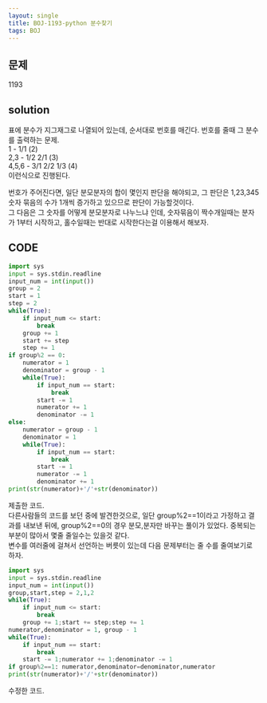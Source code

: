 ```yaml
---
layout: single
title: BOJ-1193-python 분수찾기
tags: BOJ
---
```


## 문제  
1193

## solution  
표에 분수가 지그재그로 나열되어 있는데, 순서대로 번호를 매긴다. 번호를 줄때 그 분수를 출력하는 문제.  
1 - 1/1 (2)  
2,3 - 1/2 2/1 (3)  
4,5,6 - 3/1 2/2 1/3 (4)  
이런식으로 진행된다.  
  
번호가 주어진다면, 일단 분모분자의 합이 몇인지 판단을 해야되고, 그 판단은 1,23,345 숫자 묶음의 수가 1개씩 증가하고 있으므로 판단이 가능할것이다.  
그 다음은 그 숫자를 어떻게 분모분자로 나누느냐 인데, 숫자묶음이 짝수개일때는 분자가 1부터 시작하고, 홀수일때는 반대로 시작한다는걸 이용해서 해보자.  

## CODE  

```python
import sys
input = sys.stdin.readline
input_num = int(input())
group = 2
start = 1
step = 2
while(True):
    if input_num <= start:
        break
    group += 1
    start += step
    step += 1
if group%2 == 0:
    numerator = 1
    denominator = group - 1
    while(True):
        if input_num == start:
            break
        start -= 1
        numerator += 1
        denominator -= 1
else:
    numerator = group - 1
    denominator = 1
    while(True):
        if input_num == start:
            break
        start -= 1
        numerator -= 1
        denominator += 1
print(str(numerator)+'/'+str(denominator))
```
제출한 코드.  
다른사람들의 코드를 보던 중에 발견한것으로, 일단 group%2==1이라고 가정하고 결과를 내보낸 뒤에, group%2==0의 경우 분모,분자만 바꾸는 풀이가 있었다. 중복되는 부분이 많아서 몇줄 줄일수는 있을것 같다.  
변수를 여러줄에 걸쳐서 선언하는 버릇이 있는데 다음 문제부터는 줄 수를 줄여보기로 하자.

```python
import sys
input = sys.stdin.readline
input_num = int(input())
group,start,step = 2,1,2
while(True):
    if input_num <= start:
        break
    group += 1;start += step;step += 1
numerator,denominator = 1, group - 1
while(True):
    if input_num == start:
        break
    start -= 1;numerator += 1;denominator -= 1
if group%2==1: numerator,denominator=denominator,numerator
print(str(numerator)+'/'+str(denominator))
```
수정한 코드.  